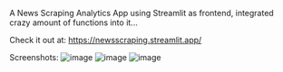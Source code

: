 A News Scraping Analytics App using Streamlit as frontend, integrated crazy amount of functions into it...

Check it out at: https://newsscraping.streamlit.app/ 

Screenshots:
![image](https://github.com/user-attachments/assets/b525ac72-402a-4df7-b4ce-c2962bf2005e)
![image](https://github.com/user-attachments/assets/5a18adc9-b56c-421b-8d8c-3c3ffc2d5adb)
![image](https://github.com/user-attachments/assets/cbac5ebd-6faf-488b-b65c-5ed5adcefd13)



